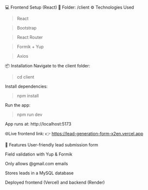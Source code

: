 💻 Frontend Setup (React)
📁 Folder: /client
⚙️ Technologies Used
>React

>Bootstrap

>React Router

>Formik + Yup

>Axios

📦 Installation
Navigate to the client folder:


  >cd client
>
Install dependencies:

  >npm install

Run the app:

>npm run dev

App runs at: http://localhost:5173

🌐Live frontend link:
👉 https://lead-generation-form-x2en.vercel.app

📌 Features
User-friendly lead submission form

Field validation with Yup & Formik

Only allows @gmail.com emails

Stores leads in a MySQL database

Deployed frontend (Vercel) and backend (Render)
